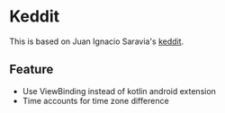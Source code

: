 # Keddit

This is based on Juan Ignacio Saravia's [keddit](https://github.com/juanchosaravia/KedditBySteps).

## Feature

- Use ViewBinding instead of kotlin android extension
- Time accounts for time zone difference
